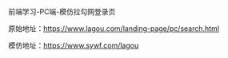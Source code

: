 前端学习-PC端-模仿拉勾网登录页

原始地址：https://www.lagou.com/landing-page/pc/search.html

模仿地址：https://www.sywf.com/lagou
